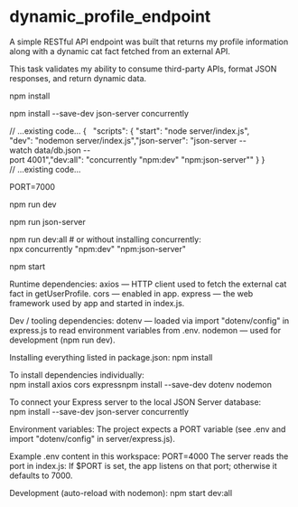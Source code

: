 # dynamic_profile_endpoint

A simple RESTful API endpoint was built that returns my profile information along with a dynamic cat fact fetched from an external API.

This task validates my ability to consume third-party APIs, format JSON responses, and return dynamic data.

<!-- Steps to run the project locally (Windows):

Install Node.js (recommended v18+).
Open a terminal in the project root: c:\Users\DELL\Projects\Dynamic_Profile_Endpoint
Install dependencies: -->

npm install

<!-- Install tools used by scripts (if not installed globally). From project root run: -->

npm install --save-dev json-server concurrently

<!-- (Optional) Add a combined-dev script so both servers run together — modify package.json scripts to include dev:all. Example change: -->

// ...existing code...
{  
"scripts": {
"start": "node server/index.js",
"dev": "nodemon server/index.js","json-server": "json-server --watch data/db.json --port 4001","dev:all": "concurrently \"npm:dev\" \"npm:json-server\""
}
}
// ...existing code...

<!-- Create a .env if you need to set PORT or other environment variables. Example .env: -->

PORT=7000

<!-- Run servers:
Start just the app (development): -->

npm run dev

<!-- Start just json-server: -->

npm run json-server

<!-- Start both (after adding dev:all or using npx): -->

npm run dev:all
# or without installing concurrently:
npx concurrently "npm:dev" "npm:json-server"

<!-- Production start: -->

npm start

<!-- Notes:

json-server must be installed (local devDependency or global) for npm run json-server to work.
Because package.json has "type": "module", your server uses ESM imports (import/export). -->

<!-- Dependencies used (from package.json) -->

Runtime dependencies:
axios — HTTP client used to fetch the external cat fact in getUserProfile.
cors — enabled in app.
express — the web framework used by app and started in index.js.

Dev / tooling dependencies:
dotenv — loaded via import "dotenv/config" in express.js to read environment variables from .env.
nodemon — used for development (npm run dev).

<!-- How to install -->

Installing everything listed in package.json:
npm install

To install dependencies individually:
npm install axios cors expressnpm install --save-dev dotenv nodemon

To connect your Express server to the local JSON Server database:
npm install --save-dev json-server concurrently

Environment variables:
The project expects a PORT variable (see .env and import "dotenv/config" in server/express.js).

Example .env content in this workspace:
PORT=4000
The server reads the port in index.js:
If $PORT is set, the app listens on that port; otherwise it defaults to 7000.

<!-- ** How to run it locally ** -->

Development (auto-reload with nodemon):
npm start dev:all
